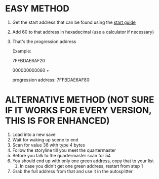 # EASY METHOD
1. Get the start address that can be found using the [start guide](start.md) 
2. Add 60 to that address in hexadecimal (use a calculator if necessary)
3. That's the progression address

    Example:

    7FFBDAE6AF20

    000000000060 +

    progression address:	7FFBDAE6AF80

# ALTERNATIVE METHOD (NOT SURE IF IT WORKS FOR EVERY VERSION, THIS IS FOR ENHANCED)
1. Load into a new save
2. Wait for waking up scene to end
3. Scan for value 36 with type 4 bytes
4. Follow the storyline till you meet the quartermaster
5. Before you talk to the quartermaster scan for 54
6. You should end up with only one green address, copy that to your list
   1. In case you didn't get one green address, restart from step 1
7. Grab the full address from that and use it in the autosplitter